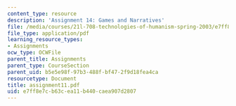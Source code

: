 ```yaml
---
content_type: resource
description: 'Assignment 14: Games and Narratives'
file: /media/courses/21l-708-technologies-of-humanism-spring-2003/e7ff8e7cb63cea11b440caea907d2807_assignment11.pdf
file_type: application/pdf
learning_resource_types:
- Assignments
ocw_type: OCWFile
parent_title: Assignments
parent_type: CourseSection
parent_uid: b5e5e98f-97b3-488f-bf47-2f9d18fea4ca
resourcetype: Document
title: assignment11.pdf
uid: e7ff8e7c-b63c-ea11-b440-caea907d2807
---
```

